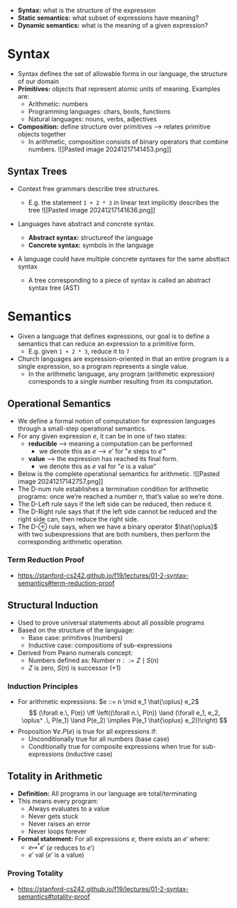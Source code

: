 * **Syntax:** what is the structure of the expression
* **Static semantics:** what subset of expressions have meaning?
* **Dynamic semantics:** what is the meaning of a given expression?

# Syntax
* Syntax defines the set of allowable forms in our language, the structure of our domain
* **Primitives:** objects that represent atomic units of meaning. Examples are:
	* Arithmetic: numbers
	* Programming languages: chars, bools, functions
	* Natural languages: nouns, verbs, adjectives
* **Composition:** define structure over primitives ⟶ relates primitive objects together
	* In arithmetic, composition consists of binary operators that combine numbers.
![[Pasted image 20241217141453.png]]

## Syntax Trees
* Context free grammars describe tree structures.
	* E.g. the statement `1 + 2 * 3` in linear text implicitly describes the tree
![[Pasted image 20241217141636.png]]

* Languages have abstract and concrete syntax.
	* **Abstract syntax:** structureof the language
	* **Concrete syntax:** symbols in the language
* A language could have multiple concrete syntaxes for the same absttact syntax
	* A tree corresponding to a piece of syntax is called an abstract syntax tree (AST)

# Semantics
* Given a language that defines expressions, our goal is to define a semantics that can reduce an expression to a primitive form.
	* E.g. given `1 + 2 * 3`, reduce it to `7`
* Church languages are expression-oriented in that an entire program is a single expression, so a program represents a single value.
	* In the arithmetic language, any program (arithmetic expression) corresponds to a single number resulting from its computation.

## Operational Semantics
* We define a formal notion of computation for expression languages through a small-step operational semantics.
* For any given expression $e$, it can be in one of two states:
	* **reducible** ⟶ meaning a computation can be performed
		* we denote this as $e ⟶ e'$ for "$e$ steps to $e'$"
	* **value** ⟶ the expression has reached its final form.
		* we denote this as $e \text{ val}$ for "$e$ is a value"
* Below is the complete operational semantics for arithmetic.
![[Pasted image 20241217142757.png]]
* The D-num rule establishes a termination condition for arithmetic programs: once we’re reached a number $n$, that’s value so we’re done.
* The D-Left rule says if the left side can be reduced, then reduce it.
* The D-Right rule says that if the left side cannot be reduced and the right side can, then reduce the right side.
* The D-$\oplus$ rule says, when we have a binary operator $\hat{\oplus}$ with two subexpressions that are both numbers, then perform the corresponding arithmetic operation.
### Term Reduction Proof
* https://stanford-cs242.github.io/f19/lectures/01-2-syntax-semantics#term-reduction-proof
## Structural Induction
* Used to prove universal statements about all possible programs
* Based on the structure of the language:
	* Base case: primitives (numbers)
	* Inductive case: compositions of sub-expressions
* Derived from Peano numerals concept:
	* Numbers defined as: $\text{Number } n ::= Z \mid S(n)$
	* $Z$ is zero, $S(n)$ is successor (+1)

### Induction Principles
* For arithmetic expressions: $e ::= n \mid e_1 \hat{\oplus} e_2$
$$
(\forall e.\, P(e)) \iff \left((\forall n.\, P(n)) \land (\forall e_1, e_2, \oplus^ .\, P(e_1) \land P(e_2) \implies P(e_1 \hat{\oplus} e_2))\right)
$$
* Proposition $\forall e. P(e)$ is true for all expressions if:
	* Unconditionally true for all numbers (base case)
	* Conditionally true for composite expressions when true for sub-expressions (inductive case)

## Totality in Arithmetic
* **Definition:** All programs in our language are total/terminating
* This means every program:
	* Always evaluates to a value
	* Never gets stuck
	* Never raises an error
	* Never loops forever
* **Formal statement:** For all expressions $e$, there exists an $e'$ where:
	* $e \mapsto^* e'$ ($e$ reduces to $e'$)
	* $e' \text{ val}$ ($e'$ is a value)

### Proving Totality
* https://stanford-cs242.github.io/f19/lectures/01-2-syntax-semantics#totality-proof

